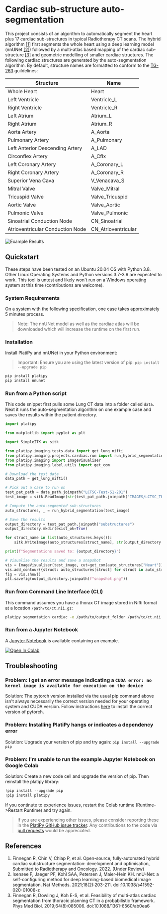 # Cardiac sub-structure auto-segmentation

This project consists of an algorithm to automatically segment the heart plus 17 cardiac 
sub-structures in typical Radiotherapy CT scans. The hybrid algorithm [[1]](#references) first segments the whole
heart using a deep learning model (nnUNet [[2]](#references)) followed by a multi-atlas based mapping of the
cardiac sub-structure [[3]](#references) and geometric modelling of smaller cardiac structures. The following
cardiac structures are generated by the auto-segmentation algorithm. By default, structure names
are formatted to conform to the [TG-263](https://www.aapm.org/pubs/reports/RPT_263.pdf)
guildelines:

| Structure                        | Name                |
| -------------------------------- | ------------------- |
| Whole Heart                      | Heart               |
| Left Ventricle                   | Ventricle_L         |
| Right Ventricle                  | Ventricle_R         |
| Left Atrium                      | Atrium_L            |
| Right Atrium                     | Atrium_R            |
| Aorta Artery                     | A_Aorta             |
| Pulmonary Artery                 | A_Pulmonary         |
| Left Anterior Descending Artery  | A_LAD               |
| Circonflex Artery                | A_Cflx              |
| Left Coronary Artery             | A_Coronary_L        |
| Right Coronary Artery            | A_Coronary_R        |
| Superior Vena Cava               | V_Venacava_S        |
| Mitral Valve                     | Valve_Mitral        |
| Tricuspid Valve                  | Valve_Tricuspid     |
| Aortic Valve                     | Valve_Aortic        |
| Pulmonic Valve                   | Valve_Pulmonic      |
| Sinoatrial Conduction Node       | CN_Sinoatrial       |
| Atrioventricular Conduction Node | CN_Atrioventricular |

![Example Results](https://raw.githubusercontent.com/pyplati/platipy/master/assets/cardiac.png)

## Quickstart

These steps have been tested on an Ubuntu 20.04 OS with Python 3.8. Other Linux Operating Systems
and Python versions 3.7-3.9 are expected to work. This tool is untest and likely won't run on a
Windows operating system at this time (contributions are welcome).

### System Requirements

On a system with the following specification, one case  takes approximately 5 minutes process.

> Note: The nnUNet model as well as the cardiac atlas will be downloaded which will increase the
runtime on the first run.

### Installation

Install PlatiPy and nnUNet in your Python environment:

> Important: Ensure you are using the latest version of pip: `pip install --upgrade pip`

```bash
pip install platipy
pip install nnunet
```

### Run from a Python script

This code snippet first pulls some Lung CT data into a folder called `data`. Next it runs the
auto-segmentation algorithm on one example case and saves the results within the patient directory.

```python
import platipy

from matplotlib import pyplot as plt

import SimpleITK as sitk

from platipy.imaging.tests.data import get_lung_nifti
from platipy.imaging.projects.cardiac.run import run_hybrid_segmentation
from platipy.imaging import ImageVisualiser
from platipy.imaging.label.utils import get_com

# Download the test data
data_path = get_lung_nifti()

# Pick out a case to run on
test_pat_path = data_path.joinpath("LCTSC-Test-S1-201")
test_image = sitk.ReadImage(str(test_pat_path.joinpath("IMAGES/LCTSC_TEST_S1_201_0_CT_0.nii.gz")))

# Compute the auto-segmented sub-structures
auto_structures, _ = run_hybrid_segmentation(test_image)

# Save the results
output_directory = test_pat_path.joinpath("substructures")
output_directory.mkdir(exist_ok=True)

for struct_name in list(auto_structures.keys()):
    sitk.WriteImage(auto_structures[struct_name], str(output_directory.joinpath(f"{struct_name}.nii.gz")))

print(f"Segmentations saved to: {output_directory}")

# Visualise the results and save a snapshot
vis = ImageVisualiser(test_image, cut=get_com(auto_structures["Heart"]))
vis.add_contour({struct: auto_structures[struct] for struct in auto_structures.keys()})
fig = vis.show()
plt.savefig(output_directory.joinpath(f"snapshot.png"))
```

### Run from Command Line Interface (CLI)

This command assumes you have a thorax CT image stored in Nifti format at a location
`/path/to/ct.nii.gz`:

```bash
platipy segmentation cardiac -o /path/to/output_folder /path/to/ct.nii.gz
```

### Run from a Jupyter Notebook

A [Jupyter Notebook](https://github.com/pyplati/platipy/blob/master/examples/cardiac_segmentation.ipynb)
is available containing an example.

[![Open In Colab](https://colab.research.google.com/assets/colab-badge.svg)](https://colab.research.google.com/github/pyplati/platipy/blob/master/examples/cardiac_segmentation.ipynb)

## Troubleshooting

### Problem: I get an error message indicating a `CUDA error: no kernel image is available for execution on the device`

Solution: The pytorch version installed via the usual pip command above isn't always necessarily 
the correct version needed for your operating system and CUDA version. Follow instructions 
[here](https://pytorch.org/get-started/locally/) to install the correct version of pytorch.

### Problem: Installing PlatiPy hangs or indicates a dependency error

Solution: Upgrade your version of pip and try again: `pip install --upgrade pip`

### Problem: I'm unable to run the example Jupyter Notebook on Google Colab

Solution: Create a new code cell and upgrade the version of pip. Then reinstall the platipy
library: 

```python
!pip install --upgrade pip
!pip install platipy
```

If you continute to experience issues, restart the Colab runtime (Runtime->Restart Runtime) and try
again.

> If you are experiencing other issues, please consider reporting these in the [PlatiPy GitHub
issue tracker](https://github.com/pyplati/platipy/issues/new). Any contributions to the code via 
[pull requests](https://github.com/pyplati/platipy/pulls) would be appreciated.

## References

1. Finnegan R, Chin V, Chlap P, et al. Open-source, fully-automated hybrid cardiac substructure segmentation: development and optimisation, Submitted to Radiotherapy and Oncology. 2022. (Under Review)
1. Isensee F, Jaeger PF, Kohl SAA, Petersen J, Maier-Hein KH. nnU-Net: a self-configuring method for deep learning-based biomedical image segmentation. Nat Methods. 2021;18(2):203-211. doi:10.1038/s41592-020-01008-z
2. Finnegan R, Dowling J, Koh E-S, et al. Feasibility of multi-atlas cardiac segmentation from thoracic planning CT in a probabilistic framework. Phys Med Biol. 2019;64(8):085006. doi:10.1088/1361-6560/ab0ea6
